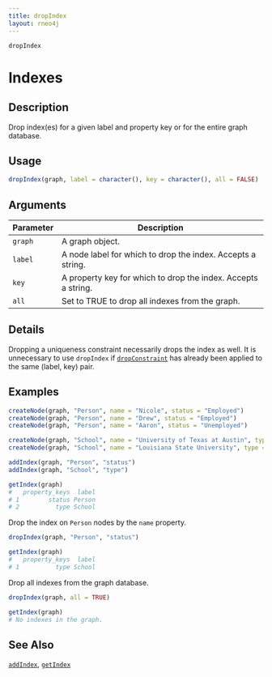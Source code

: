 ```yaml
---
title: dropIndex
layout: rneo4j
---
```


`dropIndex`

# Indexes

## Description

Drop index(es) for a given label and property key or for the entire graph database.

## Usage

```r
dropIndex(graph, label = character(), key = character(), all = FALSE)
```

## Arguments

| Parameter | Description     |
| --------- | --------------- |
| `graph`   | A graph object. |
| `label`   | A node label for which to drop the index. Accepts a string. |
| `key`     | A property key for which to drop the index. Accepts a string. |
| `all`     | Set to TRUE to drop all indexes from the graph. |

## Details

Dropping a uniqueness constraint necessarily drops the index as well. It is unnecessary to use `dropIndex` if [`dropConstraint`](drop-constraint.html) has already been applied to the same (label, key) pair.

## Examples

```r
createNode(graph, "Person", name = "Nicole", status = "Employed")
createNode(graph, "Person", name = "Drew", status = "Employed")
createNode(graph, "Person", name = "Aaron", status = "Unemployed")

createNode(graph, "School", name = "University of Texas at Austin", type = "Public")
createNode(graph, "School", name = "Louisiana State University", type = "Public")

addIndex(graph, "Person", "status")
addIndex(graph, "School", "type")

getIndex(graph)
#   property_keys  label
# 1        status Person
# 2          type School
```

Drop the index on `Person` nodes by the `name` property.

```r
dropIndex(graph, "Person", "status")

getIndex(graph)
#   property_keys  label
# 1          type School
```

Drop all indexes from the graph database.

```r
dropIndex(graph, all = TRUE)

getIndex(graph)
# No indexes in the graph.
```

## See Also

[`addIndex`](add-index.html), [`getIndex`](get-index.html)





